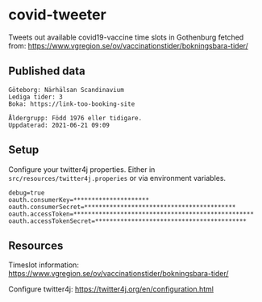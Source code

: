 # covid-tweeter

Tweets out available covid19-vaccine time slots in Gothenburg fetched from: https://www.vgregion.se/ov/vaccinationstider/bokningsbara-tider/



## Published data

```
Göteborg: Närhälsan Scandinavium
Lediga tider: 3
Boka: https://link-too-booking-site

Åldergrupp: Född 1976 eller tidigare.
Uppdaterad: 2021-06-21 09:09
```



## Setup

Configure your twitter4j properties. Either in `src/resources/twitter4j.properies` or via environment variables.

```
debug=true
oauth.consumerKey=*********************
oauth.consumerSecret=******************************************
oauth.accessToken=**************************************************
oauth.accessTokenSecret=******************************************
```



## Resources

Timeslot information: https://www.vgregion.se/ov/vaccinationstider/bokningsbara-tider/

Configure twitter4j: https://twitter4j.org/en/configuration.html

